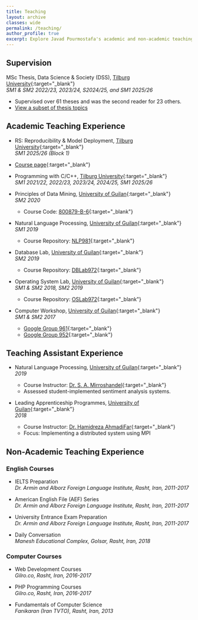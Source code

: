 ```yaml
---
title: Teaching
layout: archive
classes: wide
permalink: /teaching/
author_profile: true
excerpt: Explore Javad Pourmostafa's academic and non-academic teaching experiences.
---
```


## Supervision

MSc Thesis, Data Science & Society (DSS), [Tilburg University](https://www.tilburguniversity.edu/about/schools/tshd/departments/dca){:target="_blank"}  
*SM1 & SM2 2022/23, 2023/24, S2024/25, and SM1 2025/26*
- Supervised over 61 theses and was the second reader for 23 others.  
- [View a subset of thesis topics](/master_topics)

## Academic Teaching Experience
- RS: Reproducibility & Model Deployment, [Tilburg University](https://www.tilburguniversity.edu/about/schools/tshd/departments/dca){:target="_blank"}  
*SM1 2025/26 (Block 1)*
* [Course page](https://cmry.notion.site/Reproducibility-Model-Deployment-Course-Page-250a9a4bdc13804082c7cacc8e2ab2ae){:target="_blank"}

- Programming with C/C++, [Tilburg University](https://www.tilburguniversity.edu/about/schools/tshd/departments/dca){:target="_blank"}  
  *SM1 2021/22, 2022/23, 2023/24, 2024/25, SM1 2025/26*

- Principles of Data Mining, [University of Guilan](http://ce.guilan.ac.ir){:target="_blank"}  
  *SM2 2020*  
  - Course Code: [800879-B-6](#){:target="_blank"}

- Natural Language Processing, [University of Guilan](http://ce.guilan.ac.ir){:target="_blank"}  
  *SM1 2019*  
  - Course Repository: [NLP981](https://github.com/JoyeBright/NLP981){:target="_blank"}

- Database Lab, [University of Guilan](http://ce.guilan.ac.ir){:target="_blank"}  
  *SM2 2019*  
  - Course Repository: [DBLab972](https://github.com/JoyeBright/DBLab){:target="_blank"}

- Operating System Lab, [University of Guilan](http://ce.guilan.ac.ir){:target="_blank"}  
  *SM1 & SM2 2018, SM2 2019*  
  - Course Repository: [OSLab972](https://github.com/JoyeBright/OSLab){:target="_blank"}

- Computer Workshop, [University of Guilan](http://ce.guilan.ac.ir){:target="_blank"}  
  *SM1 & SM2 2017*  
  - [Google Group 961](https://groups.google.com/forum/#!forum/clab961){:target="_blank"}  
  - [Google Group 952](https://groups.google.com/forum/#!forum/clab952){:target="_blank"}

## Teaching Assistant Experience

- Natural Language Processing, [University of Guilan](http://ce.guilan.ac.ir){:target="_blank"}  
  *2019*  
  - Course Instructor: [Dr. S. A. Mirroshandel](https://nlp.guilan.ac.ir/mirroshandel){:target="_blank"}  
  - Assessed student-implemented sentiment analysis systems.

- Leading Apprenticeship Programmes, [University of Guilan](http://ce.guilan.ac.ir){:target="_blank"}  
  *2018*  
  - Course Instructor: [Dr. Hamidreza AhmadiFar](https://staff.guilan.ac.ir/ahmadifar/){:target="_blank"}  
  - Focus: Implementing a distributed system using MPI  

## Non-Academic Teaching Experience

### English Courses

- IELTS Preparation  
  *Dr. Armin and Alborz Foreign Language Institute, Rasht, Iran, 2011-2017*

- American English File (AEF) Series  
  *Dr. Armin and Alborz Foreign Language Institute, Rasht, Iran, 2011-2017*

- University Entrance Exam Preparation  
  *Dr. Armin and Alborz Foreign Language Institute, Rasht, Iran, 2011-2017*

- Daily Conversation  
  *Manesh Educational Complex, Golsar, Rasht, Iran, 2018*

### Computer Courses

- Web Development Courses  
  *Gilro.co, Rasht, Iran, 2016-2017*

- PHP Programming Courses  
  *Gilro.co, Rasht, Iran, 2016-2017*

- Fundamentals of Computer Science  
  *Fanikaran (Iran TVTO), Rasht, Iran, 2013*
